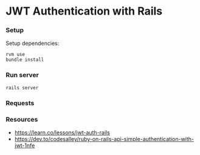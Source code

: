 # JWT Authentication with Rails

<!--
Configuration
Database creation
Database initialization
-->
### Setup
Setup dependencies:
```
rvm use
bundle install
```

### Run server
```
rails server
```

### Requests


### Resources
- https://learn.co/lessons/jwt-auth-rails
- https://dev.to/codesalley/ruby-on-rails-api-simple-authentication-with-jwt-1nfe
